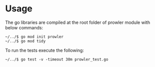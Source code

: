 # Usage
The go libraries are compiled at the root folder of prowler module with below commands:

```
~/../$ go mod init prowler
~/../$ go mod tidy
```


To run the tests execute the following:

```
~/../$ go test -v -timeout 30m prowler_test.go
```
